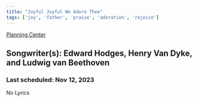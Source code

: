 ```yaml
---
title: "Joyful Joyful We Adore Thee"
tags: ['joy', 'father', 'praise', 'adoration', 'rejoice']
---
```


[Planning Center](https://services.planningcenteronline.com/songs/21944372)

## Songwriter(s): Edward Hodges, Henry Van Dyke, and Ludwig van Beethoven
### Last scheduled: Nov 12, 2023          

No Lyrics
